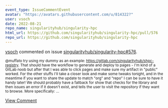 ```yaml
---
event_type: IssueCommentEvent
avatar: "https://avatars.githubusercontent.com/u/814322?"
user: vsoch
date: 2022-08-21
repo_name: singularityhub/singularity-hpc
html_url: https://github.com/singularityhub/singularity-hpc/pull/576
repo_url: https://github.com/singularityhub/singularity-hpc
---
```


<a href='https://github.com/vsoch' target='_blank'>vsoch</a> commented on issue <a href='https://github.com/singularityhub/singularity-hpc/pull/576' target='_blank'>singularityhub/singularity-hpc#576</a>.

<small>@muffato try using my dummy as an example: https://gitlab.com/singularityhub/shpc-registry. That should have the workflow to generate and deploy to pages - I'm kind of a GitLab noob but after that I was able to click pages and make sure my artifact in "public" worked. For the other stuffs I'll take a closer look and make some tweaks tonight, and in the meantime if you want to share the update to match "org" and "repo" I can be sure to have it handy later! We should probably have a fallback for show that checks for the library and then issues an error if it doesn't exist, and tells the user to visit the repository if they want to browse. More specifically:...</small>

<a href='https://github.com/singularityhub/singularity-hpc/pull/576' target='_blank'>View Comment</a>